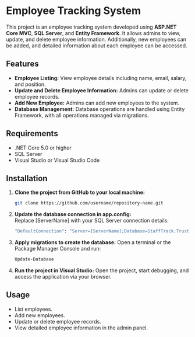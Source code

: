 # Employee Tracking System

This project is an employee tracking system developed using **ASP.NET Core MVC**, **SQL Server**, and **Entity Framework**. It allows admins to view, update, and delete employee information. Additionally, new employees can be added, and detailed information about each employee can be accessed.

## Features

- **Employee Listing:** View employee details including name, email, salary, and position.  
- **Update and Delete Employee Information:** Admins can update or delete employee records.  
- **Add New Employee:** Admins can add new employees to the system.  
- **Database Management:** Database operations are handled using Entity Framework, with all operations managed via migrations.  

## Requirements

- .NET Core 5.0 or higher  
- SQL Server  
- Visual Studio or Visual Studio Code 

## Installation

1. **Clone the project from GitHub to your local machine:**  

   ```bash
   git clone https://github.com/username/repository-name.git

2. **Update the database connection in app.config:**   
Replace [ServerName] with your SQL Server connection details:

    ```bash
    "DefaultConnection": "Server=[ServerName];Database=StaffTrack;Trusted_Connection=True;"
    
3. **Apply migrations to create the database:**
Open a terminal or the Package Manager Console and run:

    ```bash
    Update-Database
    
4.  **Run the project in Visual Studio:**
Open the project, start debugging, and access the application via your browser.

## Usage

- List employees.
- Add new employees.
- Update or delete employee records.
- View detailed employee information in the admin panel.

